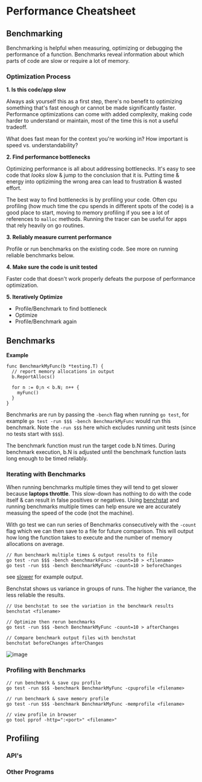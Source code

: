 # Performance Cheatsheet

## Benchmarking

Benchmarking is helpful when measuring, optimizing or debugging the performance of a function. Benchmarks reveal information about which parts of code are slow or require a lot of memory.

### Optimization Process

**1. Is this code/app slow**

Always ask yourself this as a first step, there's no benefit to optimizing something that's fast enough or cannot be made significantly faster. Performance optimizations can come with added complexity, making code harder to understand or maintain, most of the time this is not a useful tradeoff. 

What does fast mean for the context you're working in? How important is speed vs. understandability?

**2. Find performance bottlenecks**

Optimizing performance is all about addressing bottlenecks. It's easy to see code that _looks_ slow & jump to the conclusion that it is. Putting time & energy into optiziming the wrong area can lead to frustration & wasted effort.

The best way to find bottlenecks is by profiling your code. Often cpu profiling (how much time the cpu spends in different spots of the code) is a good place to start, moving to memory profiling if you see a lot of references to `malloc` methods.  Running the tracer can be useful for apps that rely heavily on go routines.

**3. Reliably measure current performance**

Profile or run benchmarks on the existing code.  See more on running reliable benchmarks below.

**4. Make sure the code is unit tested**

Faster code that doesn't work properly defeats the purpose of performance optimization.

**5. Iteratively Optimize**

- Profile/Benchmark to find bottleneck
- Optimize
- Profile/Benchmark again

## Benchmarks

**Example**

```
func BenchmarkMyFunc(b *testing.T) {
  // report memory allocations in output
  b.ReportAllocs()

  for n := 0;n < b.N; n++ {
    myFunc()
  }
}
```
Benchmarks are run by passing the `-bench` flag when running `go test`, for example `go test -run $$$ -bench BenchmarkMyFunc` would run this benchmark. Note the `-run $$$` here which excludes running unit tests (since no tests start with `$$$`).

The benchmark function must run the target code b.N times. During benchmark execution, b.N is adjusted until the benchmark function lasts long enough to be timed reliably.

### Iterating with Benchmarks

When running benchmarks multiple times they will tend to get slower because **__laptops throttle__**. This slow-down has nothing to do with the code itself & can result in false positives or negatives. Using [benchstat](https://godoc.org/golang.org/x/perf/cmd/benchstat) and running benchmarks multiple times can help ensure we are accurately measuing the speed of the code (not the machine).

With go test we can run series of Benchmarks consecutively with the `-count` flag which we can then save to a file for future comparison. This will output how long the function takes to execute and the number of memory allocations on average.
```
// Run benchmark multiple times & output results to file
go test -run $$$ -bench <benchmarkFunc> -count=10 > <filename>
go test -run $$$ -bench BenchmarkMyFunc -count=10 > beforeChanges
```

see [slower](https://github.com/msiehoff/gopher-notes/blob/perf-profile/performance/slower) for example output.

Benchstat shows us variance in groups of runs. The higher the variance, the less reliable the results.

```
// Use benchstat to see the variation in the benchmark results
benchstat <filename>
```

```
// Optimize then rerun benchmarks
go test -run $$$ -bench BenchmarkMyFunc -count=10 > afterChanges

// Compare benchmark output files with benchstat
benchstat beforeChanges afterChanges
```

![image](https://user-images.githubusercontent.com/901644/66795025-f43cb580-eec8-11e9-898e-b804babaaba3.png)

### Profiling with Benchmarks

```
// run benchmark & save cpu profile
go test -run $$$ -benchmark BenchmarkMyFunc -cpuprofile <filename>

// run benchmark & save memory profile
go test -run $$$ -benchmark BenchmarkMyFunc -memprofile <filename>

// view profile in browser
go tool pprof -http=":<port>" <filename>"
```

## Profiling

### API's

### Other Programs
